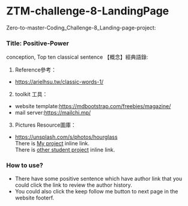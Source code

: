 # ZTM-challenge-8-LandingPage
Zero-to-master-Coding_Challenge-8_Landing-page-project: 
### Title: Positive-Power  
conception, Top ten classical sentence 【概念】經典語錄:  
1. Reference參考：  
  * https://arielhsu.tw/classic-words-1/  
2. toolkit 工具：  
  * website template:https://mdbootstrap.com/freebies/magazine/  
  * mail server:https://mailchi.mp/  
3. Pictures Resource圖庫：  
  * https://unsplash.com/s/photos/hourglass  
There is [My project](https://joeban0608.github.io/ZTM-challenge-8-LandingPage/ "title") inline link.  
There is [other student project](https://github.com/zero-to-mastery/Coding_Challenge-8 "title") inline link.  

### How to use?
- There have some positive sentence which have author link that you could click the link to review the author history.
- You could also click the keep follow me button to next page in the website footerf. 
